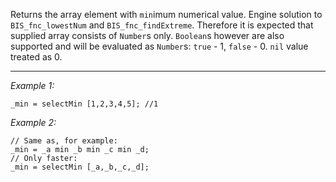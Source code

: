 Returns the array element with `min`imum numerical value. Engine solution to `BIS_fnc_lowestNum` and `BIS_fnc_findExtreme`. Therefore it is expected that supplied array consists of `Number`s only.  `Boolean`s however are also supported and will be evaluated as `Number`s: `true` - 1, `false` - 0. `nil` value treated as 0.


---
*Example 1:*
```sqf
_min = selectMin [1,2,3,4,5]; //1
```

*Example 2:*
```sqf
// Same as, for example: 
_min = _a min _b min _c min _d;
// Only faster:
_min = selectMin [_a,_b,_c,_d];
```